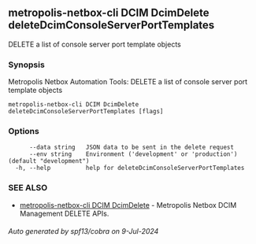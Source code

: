 ## metropolis-netbox-cli DCIM DcimDelete deleteDcimConsoleServerPortTemplates

DELETE a list of console server port template objects

### Synopsis


Metropolis Netbox Automation Tools:
  DELETE a list of console server port template objects

```
metropolis-netbox-cli DCIM DcimDelete deleteDcimConsoleServerPortTemplates [flags]
```

### Options

```
      --data string   JSON data to be sent in the delete request
      --env string    Environment ('development' or 'production') (default "development")
  -h, --help          help for deleteDcimConsoleServerPortTemplates
```

### SEE ALSO

* [metropolis-netbox-cli DCIM DcimDelete]()	 - Metropolis Netbox DCIM Management DELETE APIs.

###### Auto generated by spf13/cobra on 9-Jul-2024
